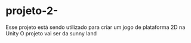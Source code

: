 # projeto-2-
Esse projeto está sendo utilizado para criar um jogo de plataforma 2D na Unity 
O projeto vai ser da sunny land 
